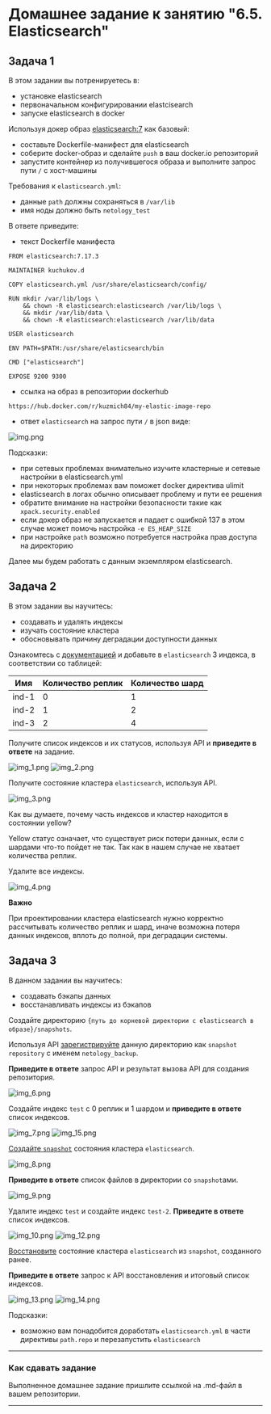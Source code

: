 # Домашнее задание к занятию "6.5. Elasticsearch"

## Задача 1

В этом задании вы потренируетесь в:
- установке elasticsearch
- первоначальном конфигурировании elastcisearch
- запуске elasticsearch в docker

Используя докер образ [elasticsearch:7](https://hub.docker.com/_/elasticsearch) как базовый:

- составьте Dockerfile-манифест для elasticsearch
- соберите docker-образ и сделайте `push` в ваш docker.io репозиторий
- запустите контейнер из получившегося образа и выполните запрос пути `/` c хост-машины

Требования к `elasticsearch.yml`:
- данные `path` должны сохраняться в `/var/lib` 
- имя ноды должно быть `netology_test`

В ответе приведите:
- текст Dockerfile манифеста
```shell
FROM elasticsearch:7.17.3

MAINTAINER kuchukov.d

COPY elasticsearch.yml /usr/share/elasticsearch/config/

RUN mkdir /var/lib/logs \
    && chown -R elasticsearch:elasticsearch /var/lib/logs \
    && mkdir /var/lib/data \
    && chown -R elasticsearch:elasticsearch /var/lib/data

USER elasticsearch

ENV PATH=$PATH:/usr/share/elasticsearch/bin

CMD ["elasticsearch"]

EXPOSE 9200 9300

```
- ссылка на образ в репозитории dockerhub

```shell
https://hub.docker.com/r/kuzmich84/my-elastic-image-repo
```

- ответ `elasticsearch` на запрос пути `/` в json виде:

![img.png](img.png)



Подсказки:
- при сетевых проблемах внимательно изучите кластерные и сетевые настройки в elasticsearch.yml
- при некоторых проблемах вам поможет docker директива ulimit
- elasticsearch в логах обычно описывает проблему и пути ее решения
- обратите внимание на настройки безопасности такие как `xpack.security.enabled` 
- если докер образ не запускается и падает с ошибкой 137 в этом случае может помочь настройка `-e ES_HEAP_SIZE`
- при настройке `path` возможно потребуется настройка прав доступа на директорию

Далее мы будем работать с данным экземпляром elasticsearch.

## Задача 2

В этом задании вы научитесь:
- создавать и удалять индексы
- изучать состояние кластера
- обосновывать причину деградации доступности данных

Ознакомтесь с [документацией](https://www.elastic.co/guide/en/elasticsearch/reference/current/indices-create-index.html) 
и добавьте в `elasticsearch` 3 индекса, в соответствии со таблицей:

| Имя | Количество реплик | Количество шард |
|-----|-------------------|-----------------|
| ind-1| 0 | 1 |
| ind-2 | 1 | 2 |
| ind-3 | 2 | 4 |

Получите список индексов и их статусов, используя API и **приведите в ответе** на задание.

![img_1.png](img_1.png)
![img_2.png](img_2.png)

Получите состояние кластера `elasticsearch`, используя API.

![img_3.png](img_3.png)

Как вы думаете, почему часть индексов и кластер находится в состоянии yellow?

Yellow статус означает, что существует риск потери данных, если с шардами что-то пойдет не так. 
Так как в нашем случае не хватает количества реплик. 

Удалите все индексы.

![img_4.png](img_4.png)

**Важно**

При проектировании кластера elasticsearch нужно корректно рассчитывать количество реплик и шард,
иначе возможна потеря данных индексов, вплоть до полной, при деградации системы.

## Задача 3

В данном задании вы научитесь:
- создавать бэкапы данных
- восстанавливать индексы из бэкапов

Создайте директорию `{путь до корневой директории с elasticsearch в образе}/snapshots`.

Используя API [зарегистрируйте](https://www.elastic.co/guide/en/elasticsearch/reference/current/snapshots-register-repository.html#snapshots-register-repository) 
данную директорию как `snapshot repository` c именем `netology_backup`.

**Приведите в ответе** запрос API и результат вызова API для создания репозитория.

![img_6.png](img_6.png)

Создайте индекс `test` с 0 реплик и 1 шардом и **приведите в ответе** список индексов.

![img_7.png](img_7.png)
![img_15.png](img_15.png)


[Создайте `snapshot`](https://www.elastic.co/guide/en/elasticsearch/reference/current/snapshots-take-snapshot.html) 
состояния кластера `elasticsearch`.

![img_8.png](img_8.png)

**Приведите в ответе** список файлов в директории со `snapshot`ами.

![img_9.png](img_9.png)

Удалите индекс `test` и создайте индекс `test-2`. **Приведите в ответе** список индексов.

![img_10.png](img_10.png)
![img_12.png](img_12.png)

[Восстановите](https://www.elastic.co/guide/en/elasticsearch/reference/current/snapshots-restore-snapshot.html) состояние
кластера `elasticsearch` из `snapshot`, созданного ранее. 

**Приведите в ответе** запрос к API восстановления и итоговый список индексов.

![img_13.png](img_13.png)
![img_14.png](img_14.png)

Подсказки:
- возможно вам понадобится доработать `elasticsearch.yml` в части директивы `path.repo` и перезапустить `elasticsearch`

---

### Как cдавать задание

Выполненное домашнее задание пришлите ссылкой на .md-файл в вашем репозитории.

---
